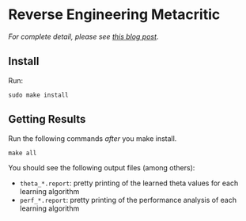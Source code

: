 Reverse Engineering Metacritic
==============================

_For complete detail, please see
[this blog post](http://shashank.ramaprasad.com/2015/06/14/reverse-engineering-the-metacritic-movie-ratings/)_.

Install
-------

Run:

    sudo make install


Getting Results
---------------

Run the following commands _after_ you make install.

    make all

You should see the following output files (among others):

* `theta_*.report`: pretty printing of the learned theta values for each learning algorithm
* `perf_*.report`: pretty printing of the performance analysis of each learning algorithm
